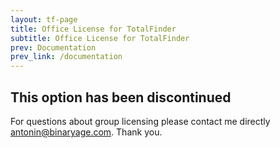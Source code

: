 ```yaml
---
layout: tf-page
title: Office License for TotalFinder
subtitle: Office License for TotalFinder
prev: Documentation
prev_link: /documentation
---
```


## This option has been discontinued

For questions about group licensing please contact me directly <a href="mailto:antonin@binaryage.com">antonin@binaryage.com</a>. Thank you.
